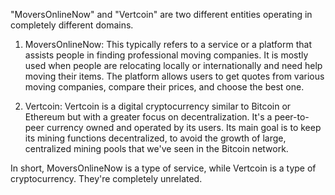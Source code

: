 "MoversOnlineNow" and "Vertcoin" are two different entities operating in completely different domains.

1. MoversOnlineNow: This typically refers to a service or a platform that assists people in finding professional moving companies. It is mostly used when people are relocating locally or internationally and need help moving their items. The platform allows users to get quotes from various moving companies, compare their prices, and choose the best one.

2. Vertcoin: Vertcoin is a digital cryptocurrency similar to Bitcoin or Ethereum but with a greater focus on decentralization. It's a peer-to-peer currency owned and operated by its users. Its main goal is to keep its mining functions decentralized, to avoid the growth of large, centralized mining pools that we've seen in the Bitcoin network.

In short, MoversOnlineNow is a type of service, while Vertcoin is a type of cryptocurrency. They're completely unrelated.
